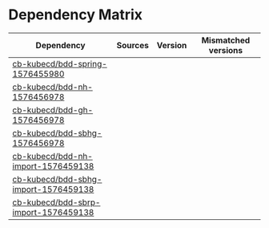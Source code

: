# Dependency Matrix

Dependency | Sources | Version | Mismatched versions
---------- | ------- | ------- | -------------------
[cb-kubecd/bdd-spring-1576455980](https://github.com/cb-kubecd/bdd-spring-1576455980.git) |  | []() | 
[cb-kubecd/bdd-nh-1576456978](https://github.com/cb-kubecd/bdd-nh-1576456978.git) |  | []() | 
[cb-kubecd/bdd-gh-1576456978](https://github.com/cb-kubecd/bdd-gh-1576456978.git) |  | []() | 
[cb-kubecd/bdd-sbhg-1576456978](https://github.com/cb-kubecd/bdd-sbhg-1576456978.git) |  | []() | 
[cb-kubecd/bdd-nh-import-1576459138](https://github.com/cb-kubecd/bdd-nh-import-1576459138.git) |  | []() | 
[cb-kubecd/bdd-sbhg-import-1576459138](https://github.com/cb-kubecd/bdd-sbhg-import-1576459138.git) |  | []() | 
[cb-kubecd/bdd-sbrp-import-1576459138](https://github.com/cb-kubecd/bdd-sbrp-import-1576459138.git) |  | []() | 
